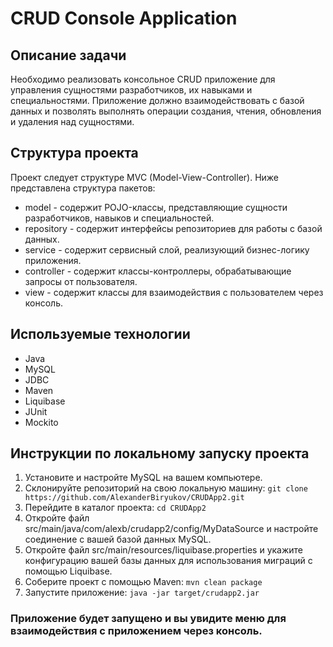 # CRUD Console Application
## Описание задачи
Необходимо реализовать консольное CRUD приложение для управления сущностями разработчиков, их навыками и специальностями. Приложение должно взаимодействовать с базой данных и позволять выполнять операции создания, чтения, обновления и удаления над сущностями.

## Структура проекта
Проект следует структуре MVC (Model-View-Controller). Ниже представлена структура пакетов:

- model - содержит POJO-классы, представляющие сущности разработчиков, навыков и специальностей.
- repository - содержит интерфейсы репозиториев для работы с базой данных.
- service - содержит сервисный слой, реализующий бизнес-логику приложения.
- controller - содержит классы-контроллеры, обрабатывающие запросы от пользователя.
- view - содержит классы для взаимодействия с пользователем через консоль.
## Используемые технологии
- Java
- MySQL
- JDBC
- Maven
- Liquibase
- JUnit
- Mockito
## Инструкции по локальному запуску проекта
1. Установите и настройте MySQL на вашем компьютере.
2. Склонируйте репозиторий на свою локальную машину:
`git clone https://github.com/AlexanderBiryukov/CRUDApp2.git`
3. Перейдите в каталог проекта:
`cd CRUDApp2`
4. Откройте файл src/main/java/com/alexb/crudapp2/config/MyDataSource и настройте соединение с вашей базой данных MySQL.
5. Откройте файл src/main/resources/liquibase.properties и укажите конфигурацию вашей базы данных для использования миграций с помощью Liquibase.
6. Соберите проект с помощью Maven:
`mvn clean package`
7. Запустите приложение:
`java -jar target/crudapp2.jar`
### Приложение будет запущено и вы увидите меню для взаимодействия с приложением через консоль.
